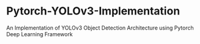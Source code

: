 # Pytorch-YOLOv3-Implementation
An Implementation of YOLOv3 Object Detection Architecture using Pytorch Deep Learning Framework
